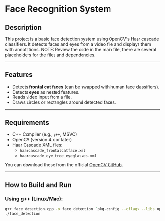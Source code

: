 # Face Recognition System

## Description
This project is a basic face detection system using OpenCV's Haar cascade classifiers. It detects faces and eyes from a video file and displays them with annotations.
NOTE: Review the code in the main file, there are several placeholders for the files and dependencies.

---

## Features

- Detects **frontal cat faces** (can be swapped with human face classifiers).
- Detects **eyes** as nested features.
- Reads video input from a file.
- Draws circles or rectangles around detected faces.

---

## Requirements

- C++ Compiler (e.g., `g++`, MSVC)
- OpenCV (version 4.x or later)
- Haar Cascade XML files:
  - `haarcascade_frontalcatface.xml`
  - `haarcascade_eye_tree_eyeglasses.xml`

You can download these from the official [OpenCV GitHub](https://github.com/opencv/opencv/tree/master/data/haarcascades).

---

## How to Build and Run

### Using g++ (Linux/Mac):
```bash
g++ face_detection.cpp -o face_detection `pkg-config --cflags --libs opencv4`
./face_detection
